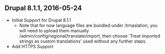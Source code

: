 Drupal 8.1.1, 2016-05-24
------------------------
- Initial Support for Drupal 8.1.1
    * Note that for now language files are bundled under /trnaslation, you will
      need to upload them manually /admin/config/regional/translate/import, then
      choose 'Treat imported strings as custom translations'
      used without any further steps.
-  Add HTTPS Support
